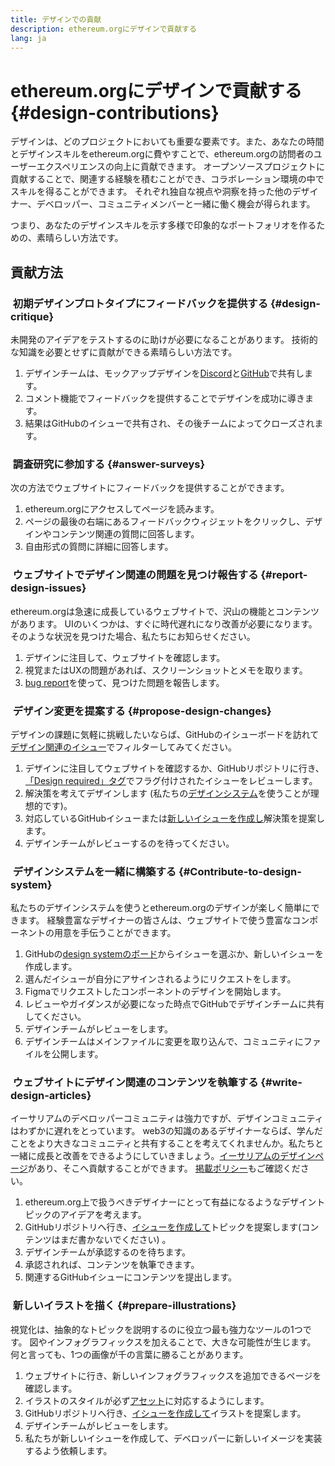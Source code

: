 ```yaml
---
title: デザインでの貢献
description: ethereum.orgにデザインで貢献する
lang: ja
---
```


# ethereum.orgにデザインで貢献する {#design-contributions}

デザインは、どのプロジェクトにおいても重要な要素です。また、あなたの時間とデザインスキルをethereum.orgに費やすことで、ethereum.orgの訪問者のユーザーエクスペリエンスの向上に貢献できます。 オープンソースプロジェクトに貢献することで、関連する経験を積むことができ、コラボレーション環境の中でスキルを得ることができます。 それぞれ独自な視点や洞察を持った他のデザイナー、デベロッパー、コミュニティメンバーと一緒に働く機会が得られます。

つまり、あなたのデザインスキルを示す多様で印象的なポートフォリオを作るための、素晴らしい方法です。

## 貢献方法

### <Emoji text=":one:" size={1} /> &nbsp;初期デザインプロトタイプにフィードバックを提供する {#design-critique}

未開発のアイデアをテストするのに助けが必要になることがあります。 技術的な知識を必要とせずに貢献ができる素晴らしい方法です。

1. デザインチームは、モックアップデザインを[Discord](https://discord.com/invite/ethereum-org)と[GitHub](https://github.com/ethereum/ethereum-org-website/labels/design%20required%20%F0%9F%8E%A8)で共有します。
2. コメント機能でフィードバックを提供することでデザインを成功に導きます。
3. 結果はGitHubのイシューで共有され、その後チームによってクローズされます。

### <Emoji text=":two:" size={1} /> &nbsp;調査研究に参加する {#answer-surveys}

次の方法でウェブサイトにフィードバックを提供することができます。

1. ethereum.orgにアクセスしてページを読みます。
2. ページの最後の右端にあるフィードバックウィジェットをクリックし、デザインやコンテンツ関連の質問に回答します。
3. 自由形式の質問に詳細に回答します。

### <Emoji text=":three:" size={1} /> &nbsp;ウェブサイトでデザイン関連の問題を見つけ報告する {#report-design-issues}

ethereum.orgは急速に成長しているウェブサイトで、沢山の機能とコンテンツがあります。 UIのいくつかは、すぐに時代遅れになり改善が必要になります。 そのような状況を見つけた場合、私たちにお知らせください。

1. デザインに注目して、ウェブサイトを確認します。
2. 視覚またはUXの問題があれば、スクリーンショットとメモを取ります。
3. [bug report](https://github.com/ethereum/ethereum-org-website/issues/new/choose)を使って、見つけた問題を報告します。

### <Emoji text=":four:" size={1} /> &nbsp;デザイン変更を提案する {#propose-design-changes}

デザインの課題に気軽に挑戦したいならば、GitHubのイシューボードを訪れて[デザイン関連のイシュー](https://github.com/ethereum/ethereum-org-website/labels/design%20required%20%F0%9F%8E%A8)でフィルターしてみてください。

1. デザインに注目してウェブサイトを確認するか、GitHubリポジトリに行き、 [「Design required」タグ](https://github.com/ethereum/ethereum-org-website/labels/design%20required%20%F0%9F%8E%A8)でフラグ付けされたイシューをレビューします。
2. 解決策を考えてデザインします (私たちの[デザインシステム](https://www.figma.com/community/file/1134414495420383395)を使うことが理想的です)。
3. 対応しているGitHubイシューまたは[新しいイシューを作成し](https://github.com/ethereum/ethereum-org-website/issues/new?assignees=&labels=feature+%3Asparkles%3A&template=feature_request.yaml&title=Feature+request)解決策を提案します。
4. デザインチームがレビューするのを待ってください。

### <Emoji text=":five:" size={1} /> &nbsp;デザインシステムを一緒に構築する {#Contribute-to-design-system}

私たちのデザインシステムを使うとethereum.orgのデザインが楽しく簡単にできます。 経験豊富なデザイナーの皆さんは、ウェブサイトで使う豊富なコンポーネントの用意を手伝うことができます。

1. GitHubの[design systemのボード](https://github.com/ethereum/ethereum-org-website/labels/design%20system)からイシューを選ぶか、新しいイシューを作成します。
2. 選んだイシューが自分にアサインされるようにリクエストをします。
3. Figmaでリクエストしたコンポーネントのデザインを開始します。
4. レビューやガイダンスが必要になった時点でGitHubでデザインチームに共有してください。
5. デザインチームがレビューをします。
6. デザインチームはメインファイルに変更を取り込んで、コミュニティにファイルを公開します。

### <Emoji text=":six:" size={1} /> &nbsp;ウェブサイトにデザイン関連のコンテンツを執筆する {#write-design-articles}

イーサリアムのデベロッパーコミュニティは強力ですが、デザインコミュニティはわずかに遅れをとっています。 web3の知識のあるデザイナーならば、学んだことをより大きなコミュニティと共有することを考えてくれませんか。私たちと一緒に成長と改善をできるようにしていきましょう。[イーサリアムのデザインページ](/developers/docs/design-and-ux/)があり、そこへ貢献することができます。 [掲載ポリシー](/contributing/design/adding-design-resources)もご確認ください。

1. ethereum.org上で扱うべきデザイナーにとって有益になるようなデザイントピックのアイデアを考えます。
2. GitHubリポジトリへ行き、[イシューを作成して](https://github.com/ethereum/ethereum-org-website/issues/new)トピックを提案します(コンテンツはまだ書かないでください) 。
3. デザインチームが承認するのを待ちます。
4. 承認されれば、コンテンツを執筆できます。
5. 関連するGitHubイシューにコンテンツを提出します。

### <Emoji text=":seven:" size={1} /> &nbsp;新しいイラストを描く {#prepare-illustrations}

視覚化は、抽象的なトピックを説明するのに役立つ最も強力なツールの1つです。 図やインフォグラフィックスを加えることで、大きな可能性が生じます。 何と言っても、1つの画像が千の言葉に勝ることがあります。

1. ウェブサイトに行き、新しいインフォグラフィックスを追加できるページを確認します。
2. イラストのスタイルが必ず[アセット](/assets/)に対応するようにします。
3. GitHubリポジトリへ行き、[イシューを作成して](https://github.com/ethereum/ethereum-org-website/issues/new)イラストを提案します。
4. デザインチームがレビューをします。
5. 私たちが新しいイシューを作成して、デベロッパーに新しいイメージを実装するよう依頼します。
